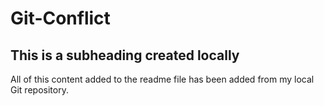 # Git-Conflict
## This is a subheading created locally

All of this content added to the readme file has been added from my local Git repository.

